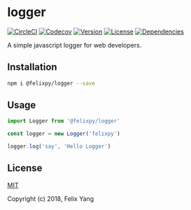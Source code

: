 # logger

[![CircleCI](https://img.shields.io/circleci/project/github/felixpy/logger.svg)](https://circleci.com/gh/felixpy/logger)
[![Codecov](https://img.shields.io/codecov/c/github/felixpy/logger.svg)](https://codecov.io/gh/felixpy/logger)
[![Version](https://img.shields.io/npm/v/@felixpy/logger.svg)](https://www.npmjs.com/package/@felixpy/logger)
[![License](https://img.shields.io/npm/l/@felixpy/logger.svg)](https://www.npmjs.com/package/@felixpy/logger)
[![Dependencies](https://img.shields.io/david/felixpy/logger.svg)](https://www.npmjs.com/package/@felixpy/logger)

A simple javascript logger for web developers.

## Installation

```bash
npm i @felixpy/logger --save
```

## Usage

```js
import Logger from '@felixpy/logger'

const logger = new Logger('felixpy')

logger.log('say', 'Hello Logger')
```

## License

[MIT](http://opensource.org/licenses/MIT)

Copyright (c) 2018, Felix Yang